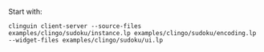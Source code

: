 Start with: 


```shell
clinguin client-server --source-files examples/clingo/sudoku/instance.lp examples/clingo/sudoku/encoding.lp --widget-files examples/clingo/sudoku/ui.lp
```

